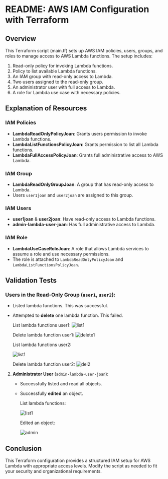 # README: AWS IAM Configuration with Terraform

## Overview
This Terraform script (main.tf) sets up AWS IAM policies, users, groups, and roles to manage access to AWS Lambda functions. The setup includes:

1. Read-only policy for invoking Lambda functions.
2. Policy to list available Lambda functions.
3. An IAM group with read-only access to Lambda.
4. Two users assigned to the read-only group.
5. An administrator user with full access to Lambda.
6. A role for Lambda use case with necessary policies.


## Explanation of Resources

### IAM Policies
- **LambdaReadOnlyPolicyJoan**: Grants users permission to invoke Lambda functions.
- **LambdaListFunctionsPolicyJoan**: Grants permission to list all Lambda functions.
- **LambdaFullAccessPolicyJoan**: Grants full administrative access to AWS Lambda.

### IAM Group
- **LambdaReadOnlyGroupJoan**: A group that has read-only access to Lambda.
- Users `user1joan` and `user2joan` are assigned to this group.

### IAM Users
- **user1joan** & **user2joan**: Have read-only access to Lambda functions.
- **admin-lambda-user-joan**: Has full administrative access to Lambda.

### IAM Role
- **LambdaUseCaseRoleJoan**: A role that allows Lambda services to assume a role and use necessary permissions.
- The role is attached to `LambdaReadOnlyPolicyJoan` and `LambdaListFunctionsPolicyJoan`.



## Validation Tests

### **Users in the Read-Only Group** (`user1`, `user2`):
   - Listed lambda functions. This was successful.  
   - Attempted to **delete** one lambda function. This failed.

     List lambda functions user1:
     ![list1](https://github.com/user-attachments/assets/c7bf1f54-b55d-41d8-a9d5-70f5c7d82c07)
     

     Delete lambda function user1:
     ![delete1](https://github.com/user-attachments/assets/60776411-cc9c-4fc5-8c5f-31d2d76315e3)




     List lambda functions user2:
     
     ![list1](https://github.com/user-attachments/assets/7e1a6bad-b35f-46ba-a43a-945bfce2ec87)


     Delete lambda function user2:
     ![del2](https://github.com/user-attachments/assets/5fe3e29a-085b-44df-b6bf-be9252a49dcc)




2. **Administrator User** (`admin-lambda-user-joan`):
   - Successfully listed and read all objects.    
   - Successfully **edited** an object.
     
  
     List lambda functions:
     
     ![list1](https://github.com/user-attachments/assets/e4eaef8c-5c30-4903-a667-a172d91e752f)


     Edited an object:
     
     ![admin](https://github.com/user-attachments/assets/6b3e8c4b-34d1-41be-b6cf-baab38ebb331)




## Conclusion
This Terraform configuration provides a structured IAM setup for AWS Lambda with appropriate access levels. Modify the script as needed to fit your security and organizational requirements.
